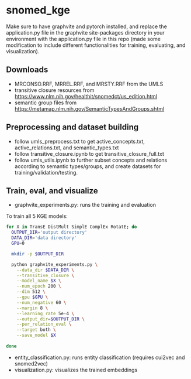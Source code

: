 # snomed_kge

Make sure to have graphvite and pytorch installed, and replace the application.py file in the graphvite site-packages directory in your environment with the application.py file in this repo (made some modification to include different functionalities for training, evaluating, and visualization).

## Downloads

- MRCONSO.RRF, MRREL.RRF, and MRSTY.RRF from the UMLS
- transitive closure resources from https://www.nlm.nih.gov/healthit/snomedct/us_edition.html
- semantic group files from https://metamap.nlm.nih.gov/SemanticTypesAndGroups.shtml

## Preprocessing and dataset building

- follow umls_preprocess.txt to get active_concepts.txt, active_relations.txt, and semantic_types.txt
- follow transitive_closure.ipynb to get transitive_closure_full.txt
- follow umls_utils.ipynb to further subset concepts and relations according to semantic types/groups, and create datasets for training/validation/testing.


## Train, eval, and visualize

- graphvite_experiments.py: runs the training and evaluation

To train all 5 KGE models:

```bash
for X in TransE DistMult SimplE ComplEx RotatE; do
  OUTPUT_DIR='output directory'
  DATA_DIR='data directory'
  GPU=0

  mkdir -p $OUTPUT_DIR

  python graphvite_experiments.py \
    --data_dir $DATA_DIR \
    --transitive_closure \
    --model_name $X \
    --num_epoch 200 \
    --dim 512 \
    --gpu $GPU \
    --num_negative 60 \
    --margin 8 \
    --learning_rate 5e-4 \
	--output_dir=$OUTPUT_DIR \
    --per_relation_eval \
    --target both \
    --save_model $X
    
done
```

- entity_classification.py: runs entity classification (requires cui2vec and snomed2vec)
- visualization.py: visualizes the trained embeddings


